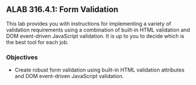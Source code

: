 ## ALAB 316.4.1: Form Validation
This lab provides you with instructions for implementing a variety of validation requirements using a combination of built-in HTML validation and DOM event-driven JavaScript validation. It is up to you to decide which is the best tool for each job.

### Objectives
- Create robust form validation using built-in HTML validation attributes and DOM event-driven JavaScript validation.
